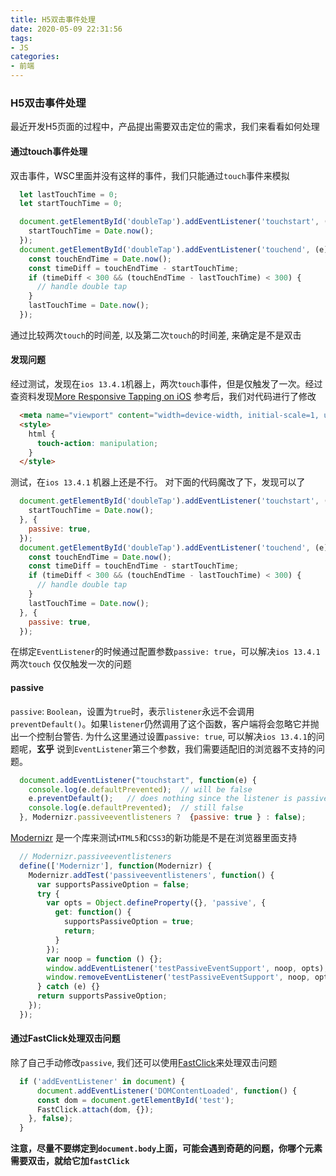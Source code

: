```yaml
---
title: H5双击事件处理
date: 2020-05-09 22:31:56
tags:
- JS
categories:
- 前端
---
```


### H5双击事件处理
最近开发H5页面的过程中，产品提出需要双击定位的需求，我们来看看如何处理

<!-- more -->

#### 通过touch事件处理
双击事件，WSC里面并没有这样的事件，我们只能通过`touch`事件来模拟
```js
  let lastTouchTime = 0;
  let startTouchTime = 0;

  document.getElementById('doubleTap').addEventListener('touchstart', (e) => {
    startTouchTime = Date.now();
  });
  document.getElementById('doubleTap').addEventListener('touchend', (e) => {
    const touchEndTime = Date.now();
    const timeDiff = touchEndTime - startTouchTime;
    if (timeDiff < 300 && (touchEndTime - lastTouchTime) < 300) {
      // handle double tap
    }
    lastTouchTime = Date.now();
  }); 
```
通过比较两次`touch`的时间差, 以及第二次`touch`的时间差, 来确定是不是双击

#### 发现问题

经过测试，发现在`ios 13.4.1`机器上，两次`touch`事件，但是仅触发了一次。经过查资料发现[More Responsive Tapping on iOS](!https://webkit.org/blog/5610/more-responsive-tapping-on-ios/)
参考后，我们对代码进行了修改
```html
  <meta name="viewport" content="width=device-width, initial-scale=1, user-scalable=no, minimal-ui">
  <style>
    html {
      touch-action: manipulation;
    }
  </style>
```
测试，在`ios 13.4.1` 机器上还是不行。
对下面的代码魔改了下，发现可以了
```js
  document.getElementById('doubleTap').addEventListener('touchstart', (e) => {
    startTouchTime = Date.now();
  }, {
    passive: true,
  });
  document.getElementById('doubleTap').addEventListener('touchend', (e) => {
    const touchEndTime = Date.now();
    const timeDiff = touchEndTime - startTouchTime;
    if (timeDiff < 300 && (touchEndTime - lastTouchTime) < 300) {
      // handle double tap
    }
    lastTouchTime = Date.now();
  }, {
    passive: true,
  }); 
```
在绑定`EventListener`的时候通过配置参数`passive: true`，可以解决`ios 13.4.1` 两次`touch` 仅仅触发一次的问题

#### passive
`passive`: `Boolean`，设置为`true`时，表示`listener`永远不会调用`preventDefault()`。如果`listener`仍然调用了这个函数，客户端将会忽略它并抛出一个控制台警告.
为什么这里通过设置`passive: true`, 可以解决`ios 13.4.1`的问题呢，**玄乎**
说到`EventListener`第三个参数，我们需要适配旧的浏览器不支持的问题。
```js
  document.addEventListener("touchstart", function(e) {
    console.log(e.defaultPrevented);  // will be false
    e.preventDefault();   // does nothing since the listener is passive
    console.log(e.defaultPrevented);  // still false
  }, Modernizr.passiveeventlisteners ?  {passive: true } : false);
```
[Modernizr](!https://github.com/modernizr/modernizr) 是一个库来测试`HTML5`和`CSS3`的新功能是不是在浏览器里面支持
```js
  // Modernizr.passiveeventlisteners
  define(['Modernizr'], function(Modernizr) {
    Modernizr.addTest('passiveeventlisteners', function() {
      var supportsPassiveOption = false;
      try {
        var opts = Object.defineProperty({}, 'passive', {
          get: function() {
            supportsPassiveOption = true;
            return;
          }
        });
        var noop = function () {};
        window.addEventListener('testPassiveEventSupport', noop, opts);
        window.removeEventListener('testPassiveEventSupport', noop, opts);
      } catch (e) {}
      return supportsPassiveOption;
    });
  });
```

#### 通过FastClick处理双击问题

除了自己手动修改`passive`, 我们还可以使用[FastClick](!https://github.com/ftlabs/fastclick)来处理双击问题
```js
  if ('addEventListener' in document) {
	  document.addEventListener('DOMContentLoaded', function() {
      const dom = document.getElementById('test');
      FastClick.attach(dom, {});
    }, false);
  }
```
**注意，尽量不要绑定到`document.body`上面，可能会遇到奇葩的问题，你哪个元素需要双击，就给它加`fastClick`**